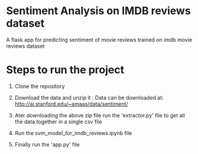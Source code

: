 # Sentiment Analysis on IMDB reviews dataset
A flask app for predicting sentiment of movie reviews trained on imdb movie reviews dataset 

# Steps to run the project

1. Clone the repository

2. Download the data and unzip it : Data can be downloaded at: http://ai.stanford.edu/~amaas/data/sentiment/ 

3. Ater downloading the above zip file run the 'extractor.py' file to get all the data together in a single csv file

4. Run the svm_model_for_imdb_reviews.ipynb file  

5. Finally run the 'app.py' file




